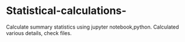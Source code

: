 # Statistical-calculations-
Calculate summary statistics using jupyter notebook,python. Calculated various details, check files.
